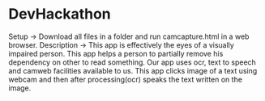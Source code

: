# DevHackathon
Setup ->
Download all files in a folder and run camcapture.html in a web browser.
Description ->
This app is effectively the eyes of a visually impaired person. 
This app helps a person to partially remove his dependency on other to read something.
Our app uses ocr, text to speech and camweb facilities available to us.
This app clicks image of a text using webcam and then after processing(ocr) speaks the text written on the image.

